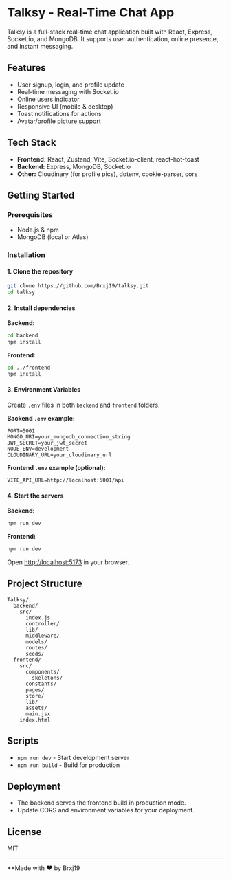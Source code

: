 # Talksy - Real-Time Chat App

Talksy is a full-stack real-time chat application built with React, Express, Socket.io, and MongoDB. It supports user authentication, online presence, and instant messaging.

## Features

- User signup, login, and profile update
- Real-time messaging with Socket.io
- Online users indicator
- Responsive UI (mobile & desktop)
- Toast notifications for actions
- Avatar/profile picture support

## Tech Stack

- **Frontend:** React, Zustand, Vite, Socket.io-client, react-hot-toast
- **Backend:** Express, MongoDB, Socket.io
- **Other:** Cloudinary (for profile pics), dotenv, cookie-parser, cors

## Getting Started

### Prerequisites

- Node.js & npm
- MongoDB (local or Atlas)

### Installation

#### 1. Clone the repository

```bash
git clone https://github.com/Brxj19/talksy.git
cd talksy
```

#### 2. Install dependencies

**Backend:**
```bash
cd backend
npm install
```

**Frontend:**
```bash
cd ../frontend
npm install
```

#### 3. Environment Variables

Create `.env` files in both `backend` and `frontend` folders.

**Backend `.env` example:**
```
PORT=5001
MONGO_URI=your_mongodb_connection_string
JWT_SECRET=your_jwt_secret
NODE_ENV=development
CLOUDINARY_URL=your_cloudinary_url
```

**Frontend `.env` example (optional):**
```
VITE_API_URL=http://localhost:5001/api
```

#### 4. Start the servers

**Backend:**
```bash
npm run dev
```

**Frontend:**
```bash
npm run dev
```

Open [http://localhost:5173](http://localhost:5173) in your browser.

## Project Structure

```
Talksy/
  backend/
    src/
      index.js
      controller/
      lib/
      middleware/
      models/
      routes/
      seeds/
  frontend/
    src/
      components/
        skeletons/
      constants/
      pages/
      store/
      lib/
      assets/
      main.jsx
    index.html
```

## Scripts

- `npm run dev` - Start development server
- `npm run build` - Build for production

## Deployment

- The backend serves the frontend build in production mode.
- Update CORS and environment variables for your deployment.

## License

MIT

---

**Made with ❤️ by Brxj19